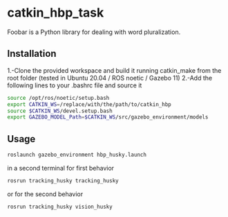 # catkin_hbp_task

Foobar is a Python library for dealing with word pluralization.

## Installation

1.-Clone the provided workspace and build it running catkin_make from the root folder (tested in Ubuntu 20.04 / ROS noetic / Gazebo 11)
2.-Add the following lines to your .bashrc file and source it 

```bash
source /opt/ros/noetic/setup.bash
export CATKIN_WS=/replace/with/the/path/to/catkin_hbp
source $CATKIN_WS/devel.setup.bash
export GAZEBO_MODEL_Path=$CATKIN_WS/src/gazebo_environment/models
```

## Usage

```bash
roslaunch gazebo_environment hbp_husky.launch
```

in a second terminal for first behavior

```bash
rosrun tracking_husky tracking_husky
```
or for the second behavior
```bash
rosrun tracking_husky vision_husky
```
